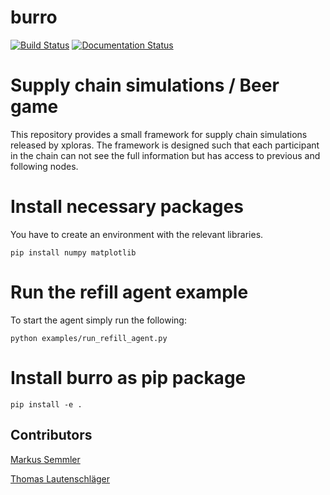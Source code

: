 # burro

[![Build Status](https://travis-ci.org/kosmitive/burrolib.png?branch=develop)](https://travis-ci.org/kosmitive/burro)
[![Documentation Status](https://readthedocs.org/projects/burrolib/badge/?version=latest)](https://burrolib.readthedocs.io/en/latest/?badge=latest)

# Supply chain simulations / Beer game

This repository provides a small framework for supply chain simulations released by xploras. The framework is designed 
such that each participant in the chain can not see the full information but has access to previous and 
following nodes.

# Install necessary packages

You have to create an environment with the relevant libraries.

```
pip install numpy matplotlib
```

# Run the refill agent example

To start the agent simply run the following:
```
python examples/run_refill_agent.py
```

# Install burro as pip package
```
pip install -e .
```

## Contributors

[Markus Semmler](https://github.com/kosmitive/ )

[Thomas Lautenschläger](https://github.com/thlautenschlaeger/ )
